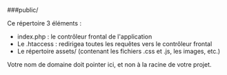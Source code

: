 ###public/

Ce répertoire 3 éléments : 

* index.php : le contrôleur frontal de l'application
* Le .htaccess : redirigea toutes les requêtes vers le contrôleur frontal
* Le répertoire assets/ (contenant les fichiers .css et .js, les images, etc.)

Votre nom de domaine doit pointer ici, et non à la racine de votre projet. 